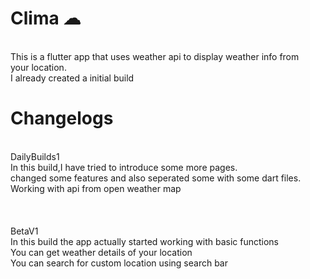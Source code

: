 


# Clima ☁
</br>This is a flutter app that uses weather api to display weather info from </br>
your location.</br>
I already created a initial build</br>



# Changelogs
</br>DailyBuilds1
</br>In this build,I have tried to introduce some more pages.
</br>changed some features and also seperated some with some dart files.
</br> Working with api from open weather map
</br>
</br>
</br>
</br>BetaV1
</br>In this build the app actually started working with basic functions
</br>You can get weather details of your location
</br>You can search for custom location using search bar

